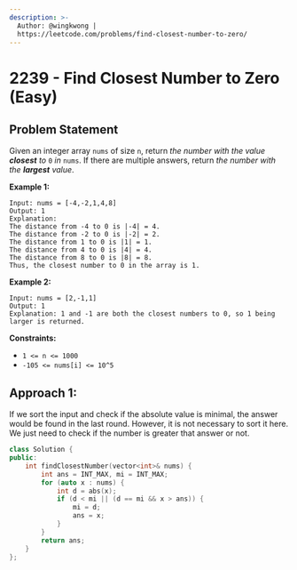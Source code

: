 ```yaml
---
description: >-
  Author: @wingkwong |
  https://leetcode.com/problems/find-closest-number-to-zero/
---
```


# 2239 - Find Closest Number to Zero (Easy)

## Problem Statement

Given an integer array `nums` of size `n`, return _the number with the value **closest** to_ `0` _in_ `nums`. If there are multiple answers, return _the number with the **largest** value_.

**Example 1:**

```
Input: nums = [-4,-2,1,4,8]
Output: 1
Explanation:
The distance from -4 to 0 is |-4| = 4.
The distance from -2 to 0 is |-2| = 2.
The distance from 1 to 0 is |1| = 1.
The distance from 4 to 0 is |4| = 4.
The distance from 8 to 0 is |8| = 8.
Thus, the closest number to 0 in the array is 1.
```

**Example 2:**

```
Input: nums = [2,-1,1]
Output: 1
Explanation: 1 and -1 are both the closest numbers to 0, so 1 being larger is returned.
```

**Constraints:**

* `1 <= n <= 1000`
* `-105 <= nums[i] <= 10^5`

## Approach 1:&#x20;

If we sort the input and check if the absolute value is minimal, the answer would be found in the last round. However, it is not necessary to sort it here. We just need to check if the number is greater that answer or not.

```cpp
class Solution {
public:
    int findClosestNumber(vector<int>& nums) {
        int ans = INT_MAX, mi = INT_MAX;
        for (auto x : nums) {
            int d = abs(x);
            if (d < mi || (d == mi && x > ans)) {
                mi = d;
                ans = x;
            }
        }
        return ans;
    }
};
```
